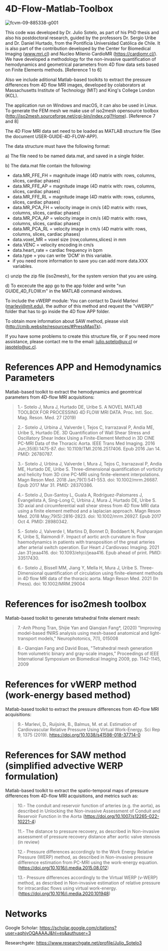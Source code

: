 # 4D-Flow-Matlab-Toolbox

![fcvm-09-885338-g001](https://user-images.githubusercontent.com/75703824/196751007-3f58efda-eefc-4b39-ac8a-b40c3217af2b.jpg)


This code was developed by Dr. Julio Sotelo, as part of his PhD thesis and also his postdoctoral research, guided by the professors Dr. Sergio Uribe and Dr. Daniel Hurtado, from the Pontificia Universidad Católica de Chile. It is also part of the contribution developed by the Center for Biomedical Imaging (www.mri.cl) and Nucleo Milenio CardioMR (https://cardiomr.cl/). We have developed a methodology for the non-invasive quantification of hemodynamics and geometrical parameters from 4D flow data sets based on Finite Elements methods. [Reference 1 to 6]

Also we include aditional Matlab-based toolkits to extract the pressure differences from 4D flow MRI images, developed by colaborators at Massachusetts Institute of Technology (MIT) and King's College London (KCL).

The application run on Windows and macOS, it can also be used in Linux. To generate the FEM mesh we make use of iso2mesh opensource toolbox (http://iso2mesh.sourceforge.net/cgi-bin/index.cgi?Home). [Reference 7 and 8]

The 4D Flow MRI data set need to be loaded as MATLAB structure file (See the document USER-GUIDE-4D-FLOW-APP). 

The data structure must have the following format:

a) The file need to be named data.mat, and saved in a single folder.

b) The data.mat file contain the following:

  - data.MR_FFE_FH = magnitude image (4D matrix with: rows, columns, slices, cardiac phases)
  - data.MR_FFE_AP = magnitude image (4D matrix with: rows, columns, slices, cardiac phases)
  - data.MR_FFE_RL = magnitude image (4D matrix with: rows, columns, slices, cardiac phases)
  - data.MR_PCA_FH = velocity image in cm/s (4D matrix with: rows, columns, slices, cardiac phases)
  - data.MR_PCA_AP = velocity image in cm/s (4D matrix with: rows, columns, slices, cardiac phases)
  - data.MR_PCA_RL = velocity image in cm/s (4D matrix with: rows, columns, slices, cardiac phases)
  - data.voxel_MR = voxel size (row,columns,slices) in mm
  - data.VENC = velocity encoding in cm/s
  - data.heart_rate = cardiac frequency in bpm
  - data.type = you can write 'DCM' in this variable.
  - if you need more information to save you can add more data.XXX variables. 
  
c) unzip the zip file (iso2mesh), for the system version that you are using.

d) To excecute the app go to the app folder and write "run GUIDE_4D_FLOW.m" in the MATLAB command windows.

To include the vWERP module: You can contact to David Marlevi (marlevi@mit.edu), the author of this method and request the "vWERP/" folder that has to go inside the 4D flow APP folder.

To obtain more information about SAW method, please visit (http://cmib.website/resources/#PressMapTk).

If you have some problems to create this structure file, or if you need more assistance, please contact me to the email: julio.sotelo@uv.cl or jasotelo@uc.cl.

# References APP and Hemodynamics Parameters

Matlab-based toolkit to extract the hemodynamics and geomtrical parameters from 4D-flow MRI acquisitions:

>1.- Sotelo J, Mura J, Hurtado DE, Uribe S. A NOVEL MATLAB TOOLBOX FOR PROCESSING 4D FLOW MRI DATA. Proc. Intl. Soc. Mag. Reson. Med. 27 (2019)

>2.- Sotelo J, Urbina J, Valverde I, Tejos C, Irarrazaval P, Andia ME, Uribe S, Hurtado DE. 3D Quantification of Wall Shear Stress and Oscillatory Shear Index Using a Finite-Element Method in 3D CINE PC-MRI Data of the Thoracic Aorta. IEEE Trans Med Imaging. 2016 Jun;35(6):1475-87. doi: 10.1109/TMI.2016.2517406. Epub 2016 Jan 14. PMID: 26780787.

>3.- Sotelo J, Urbina J, Valverde I, Mura J, Tejos C, Irarrazaval P, Andia ME, Hurtado DE, Uribe S. Three-dimensional quantification of vorticity and helicity from 3D cine PC-MRI using finite-element interpolations. Magn Reson Med. 2018 Jan;79(1):541-553. doi: 10.1002/mrm.26687. Epub 2017 Mar 31. PMID: 28370386.

>4.- Sotelo J, Dux-Santoy L, Guala A, Rodríguez-Palomares J, Evangelista A, Sing-Long C, Urbina J, Mura J, Hurtado DE, Uribe S. 3D axial and circumferential wall shear stress from 4D flow MRI data using a finite element method and a laplacian approach. Magn Reson Med. 2018 May;79(5):2816-2823. doi: 10.1002/mrm.26927. Epub 2017 Oct 4. PMID: 28980342.

>5.- Sotelo J, Valverde I, Martins D, Bonnet D, Boddaert N, Pushparajan K, Uribe S, Raimondi F. Impact of aortic arch curvature in flow haemodynamics in patients with transposition of the great arteries after arterial switch operation. Eur Heart J Cardiovasc Imaging. 2021 Jan 31:jeaa416. doi: 10.1093/ehjci/jeaa416. Epub ahead of print. PMID: 33517430.

>6.- Sotelo J, Bissell MM, Jiang Y, Mella H, Mura J, Uribe S. Three-Dimensional quantification of circulation using finite-element methods in 4D flow MR data of the thoracic aorta. Magn Reson Med. 2021 (In Press). doi: 10.1002/MRM.29004

# References for iso2mesh toolbox

Matlab-based toolkit to generate tetrahedral finite element mesh:

>7.-Anh Phong Tran, Shijie Yan and Qianqian Fang*, (2020) "Improving model-based fNIRS analysis using mesh-based anatomical and light-transport models," Neurophotonics, 7(1), 015008

>8.- Qianqian Fang and David Boas, "Tetrahedral mesh generation from volumetric binary and gray-scale images," Proceedings of IEEE International Symposium on Biomedical Imaging 2009, pp. 1142-1145, 2009

# References for vWERP method (work-energy based method)

Matlab-based toolkit to extract the pressure differences from 4D-flow MRI acquisitions:

>9.- Marlevi, D., Ruijsink, B., Balmus, M. et al. Estimation of Cardiovascular Relative Pressure Using Virtual Work-Energy. Sci Rep 9, 1375 (2019). https://doi.org/10.1038/s41598-018-37714-0

# References for SAW method (simplified advective WERP formulation)

Matlab-based toolkit to extract the spatio-temporal maps of pressure differences from 4D-flow MRI acquisitions, and metrics such as:

>10.-	The conduit and reservoir function of arteries (e.g. the aorta), as described in Unlocking the Non-invasive Assessment of Conduit and Reservoir Function in the Aorta (https://doi.org/10.1007/s12265-022-10221-4)

>11.-	The distance to pressure recovery, as described in Non-invasive assessment of pressure recovery distance after aortic valve stenosis (in review)

>12.-	Pressure differences accordingly to the Work Energy Relative Pressure (WERP) method, as described in Non-invasive pressure difference estimation from PC-MRI using the work-energy equation. (https://doi.org/10.1016/j.media.2015.08.012)

>13.-	Pressure differences accordingly to the Virtual WERP (v-WERP) method, as described in Non-invasive estimation of relative pressure for intracardiac flows using virtual work-energy. (https://doi.org/10.1016/j.media.2020.101948)


# Networks

Google Scholar: https://scholar.google.com/citations?user=aqhjvOQAAAAJ&hl=es&authuser=3

Researchgate: https://www.researchgate.net/profile/Julio_Sotelo3
